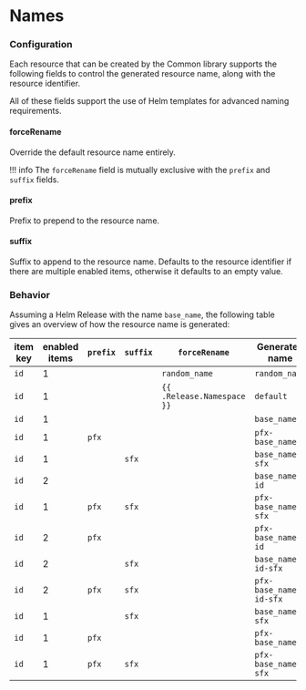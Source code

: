 # Names

### Configuration

Each resource that can be created by the Common library supports the following fields to control the generated resource name, along with the resource identifier.

All of these fields support the use of Helm templates for advanced naming requirements.

#### forceRename

Override the default resource name entirely.

!!! info
    The `forceRename` field is mutually exclusive with the `prefix` and `suffix` fields.

#### prefix

Prefix to prepend to the resource name.

#### suffix

Suffix to append to the resource name. Defaults to the resource identifier if there are multiple enabled items, otherwise it defaults to an empty value.

### Behavior

Assuming a Helm Release with the name `base_name`, the following table gives an overview of how the resource name is generated:

| item key | enabled items | `prefix` | `suffix` | `forceRename`              | Generated name         |
|----------|---------------|----------|----------|----------------------------|------------------------|
| `id`     | 1             |          |          | `random_name`              | `random_name`          |
| `id`     | 1             |          |          | `{{ .Release.Namespace }}` | `default`              |
| `id`     | 1             |          |          |                            | `base_name`            |
| `id`     | 1             | `pfx`    |          |                            | `pfx-base_name`        |
| `id`     | 1             |          | `sfx`    |                            | `base_name-sfx`        |
| `id`     | 2             |          |          |                            | `base_name-id`         |
| `id`     | 1             | `pfx`    | `sfx`    |                            | `pfx-base_name-sfx`    |
| `id`     | 2             | `pfx`    |          |                            | `pfx-base_name-id`     |
| `id`     | 2             |          | `sfx`    |                            | `base_name-id-sfx`     |
| `id`     | 2             | `pfx`    | `sfx`    |                            | `pfx-base_name-id-sfx` |
| `id`     | 1             |          | `sfx`    |                            | `base_name-sfx`        |
| `id`     | 1             | `pfx`    |          |                            | `pfx-base_name`        |
| `id`     | 1             | `pfx`    | `sfx`    |                            | `pfx-base_name-sfx`    |
